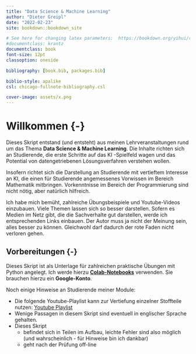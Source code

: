 ```yaml
---
title: "Data Science & Machine Learning"
author: "Dieter Greipl"
date: "2022-02-23"
site: bookdown::bookdown_site 

# See here for changing latex parameters:  https://bookdown.org/yihui/rmarkdown-cookbook/latex-variables.html 
#documentclass: krantz
documentclass: book 
font-size: 12pt
classoption: oneside

bibliography: [book.bib, packages.bib]

biblio-style: apalike
csl: chicago-fullnote-bibliography.csl 

cover-image: assets/x.png
---
```





# Willkommen {-}

Dieses Skript entstand (und entsteht) aus meinen Lehrveranstaltungen rund um das Thema **Data Science & Machine Learning**. Die Inhalte richten sich an Studierende, die erste Schritte auf das KI -Spielfeld wagen und das Potential  von datengetriebenen Lösungsverfahren verstehen wollen.  

Insofern richtet sich die Darstellung an Studierende mit vertieftem Interesse an KI, die einen für Studierende angemessenes Vorwissen im Bereich Mathematik mitbringen.  Vorkenntnisse im Bereich der Programmierung sind nicht nötig, aber natürlich hilfreich.

Ich habe mich bemüht, zahlreiche Übungsbeispiele und Youtube-Videos einzubauen. Viele Themen lassen sich so besser darstellen. Sofern es Medien im Netz gibt, die die Sachverhalte gut darstellen, werde ich entsprechenden Links einbauen. Der Autor muss ja nicht der Meinung sein, alles besser zu können. Gleichwohl darf dadurch der rote Faden nicht verloren gehen. 

  

## Vorbereitungen	{-}

Dieses Skript ist als Unterlage für zahlreichen praktische Übungen mit Python angelegt. Ich werde hierzu [**Colab-Notebooks**](https://colab.research.google.com/) verwenden. Sie brauchen hierzu ein **Google-Konto**.



Noch einige Hinweise an Studierende meiner Module:

- Die folgende Youtube-Playlist kann zur Vertiefung einzelner Stoffteile nutzen: [Youtube Playlist](https://youtube.com/playlist?list=PLfGN40VwjduJPvtP9QUjC0rjM6-ePT9bg)
- Wenige Passagen in diesem Skript sind eventuell in englischer Sprache gehalten.
- Dieses Skript 
  - befindet sich in Teilen im Aufbau, leichte Fehler sind also möglich (und wahrscheinlich  - für Hinweise bin ich dankbar)
  - geht nach der Prüfung off-line
